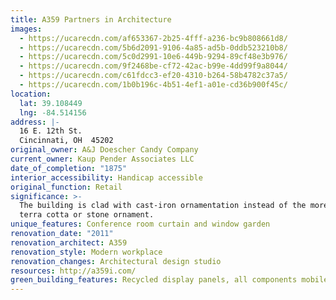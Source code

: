 ```yaml
---
title: A359 Partners in Architecture
images:
  - https://ucarecdn.com/af653367-2b25-4fff-a236-bc9b808661d8/
  - https://ucarecdn.com/5b6d2091-9106-4a85-ad5b-0ddb523210b8/
  - https://ucarecdn.com/5c0d2991-10e6-449b-9294-89cf48e3b976/
  - https://ucarecdn.com/9f2468be-cf72-42ac-b99e-4dd99f9a8044/
  - https://ucarecdn.com/c61fdcc3-ef20-4310-b264-58b4782c37a5/
  - https://ucarecdn.com/1b0b196c-4b51-4ef1-a01e-cd36b900f45c/
location:
  lat: 39.108449
  lng: -84.514156
address: |-
  16 E. 12th St.
  Cincinnati, OH  45202
original_owner: A&J Doescher Candy Company
current_owner: Kaup Pender Associates LLC
date_of_completion: "1875"
interior_accessibility: Handicap accessible
original_function: Retail
significance: >-
  The building is clad with cast-iron ornamentation instead of the more common
  terra cotta or stone ornament.
unique_features: Conference room curtain and window garden
renovation_date: "2011"
renovation_architect: A359
renovation_style: Modern workplace
renovation_changes: Architectural design studio
resources: http://a359i.com/
green_building_features: Recycled display panels, all components mobile for reuse
---
```

